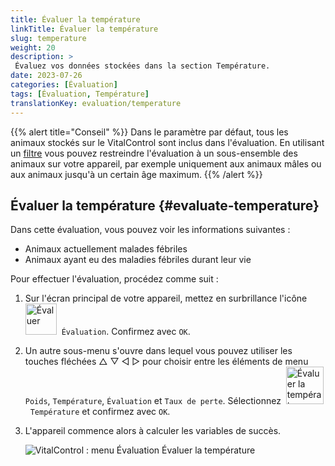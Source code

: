 ```yaml
---
title: Évaluer la température
linkTitle: Évaluer la température
slug: temperature
weight: 20
description: >
 Évaluez vos données stockées dans la section Température.
date: 2023-07-26
categories: [Évaluation]
tags: [Évaluation, Température]
translationKey: evaluation/temperature
---
```

{{% alert title="Conseil" %}}
Dans le paramètre par défaut, tous les animaux stockés sur le VitalControl sont inclus dans l'évaluation. En utilisant un [filtre](../../filter/) vous pouvez restreindre l'évaluation à un sous-ensemble des animaux sur votre appareil, par exemple uniquement aux animaux mâles ou aux animaux jusqu'à un certain âge maximum.
{{% /alert %}}

## Évaluer la température {#evaluate-temperature}

Dans cette évaluation, vous pouvez voir les informations suivantes :
- Animaux actuellement malades fébriles
- Animaux ayant eu des maladies fébriles durant leur vie

Pour effectuer l'évaluation, procédez comme suit :

1. Sur l'écran principal de votre appareil, mettez en surbrillance l'icône &nbsp;<img src="/icons/main/evaluation.svg" width="50" align="bottom" alt="Évaluer" />&nbsp; `Évaluation`. Confirmez avec `OK`.

2. Un autre sous-menu s'ouvre dans lequel vous pouvez utiliser les touches fléchées △ ▽ ◁ ▷ pour choisir entre les éléments de menu `Poids`, `Température`, `Évaluation` et `Taux de perte`. Sélectionnez &nbsp;<img src="/icons/evaluation/temperature.svg" width="60" align="bottom" alt="Évaluer la température" />&nbsp; `Température` et confirmez avec `OK`.

3. L'appareil commence alors à calculer les variables de succès.

   ![VitalControl : menu Évaluation Évaluer la température](../images/temperature.png "Évaluer la température")


